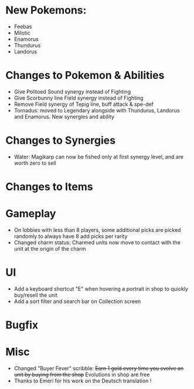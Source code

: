 # New Pokemons:

- Feebas
- Milotic
- Enamorus
- Thundurus
- Landorus

# Changes to Pokemon & Abilities

- Give Politoed Sound synergy instead of Fighting
- Give Scorbunny line Field synergy instead of Fighting
- Remove Field synergy of Tepig line, buff attack & spe-def
- Tornadus: moved to Legendary alongside with Thundurus, Landorus and Enamorus. New synergies and ability

# Changes to Synergies

- Water: Magikarp can now be fished only at first synergy level, and are worth zero to sell

# Changes to Items

# Gameplay

- On lobbies with less than 8 players, some additional picks are picked randomly to always have 8 add picks per rarity
- Changed charm status: Charmed units now move to contact with the unit at the origin of the charm

# UI

- Add a keyboard shortcut "E" when hovering a portrait in shop to quickly buy/resell the unit
- Add a sort filter and search bar on Collection screen

# Bugfix

# Misc

- Changed "Buyer Fever" scribble: ~~Earn 1 gold every time you evolve an unit by buying from the shop~~ Evolutions in shop are free
- Thanks to Emeri for his work on the Deutsch translation !
